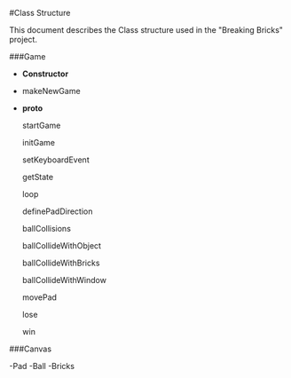 #Class Structure


This document describes the Class structure used in the "Breaking Bricks" project.

###Game

  - **Constructor**
  - 
    makeNewGame

  - **proto**

    startGame

    initGame

    setKeyboardEvent

    getState

    loop

    definePadDirection

    ballCollisions

    ballCollideWithObject

    ballCollideWithBricks

    ballCollideWithWindow

    movePad

    lose

    win

###Canvas

-Pad
-Ball
-Bricks




